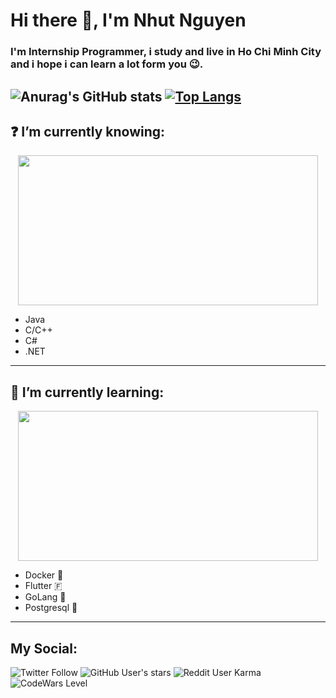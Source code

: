 # Hi there 👋, I'm Nhut Nguyen

### I'm Internship Programmer, i study and live in Ho Chi Minh City and i hope i can learn a lot form you 😉.
![Anurag's GitHub stats](https://github-readme-stats.vercel.app/api?username=Noisyy&include_all_commits=true&theme=radical)
[![Top Langs](https://github-readme-stats.vercel.app/api/top-langs/?username=Noisyy&theme=radical&layout=compact)](https://github.com/anuraghazra/github-readme-stats)
---

## ❓ I’m currently knowing:<br>
<p align="center">
  <img src="https://media.giphy.com/media/d3mlE7uhX8KFgEmY/giphy.gif" width="480" height="240" allowFullScreen></img>
</p>

- Java
- C/C++
- C#
- .NET

  
---

## 📖 I’m currently learning:<br>

<p align="center">
  <img src="https://media.giphy.com/media/fhAwk4DnqNgw8/giphy.gif" width="480" height="240" allowFullScreen></img>
</p>


- Docker 🐳
- Flutter 🇫
- GoLang 🐹
- Postgresql 🐘<br>

---
## My Social:
![Twitter Follow](https://img.shields.io/twitter/follow/Noisyy_NN?label=Twitter&style=social)
![GitHub User's stars](https://img.shields.io/github/stars/Noisyy?label=GitHub&style=social)
![Reddit User Karma](https://img.shields.io/reddit/user-karma/link/noisyy_nn?label=Reddit&style=social)
![CodeWars Level](https://www.codewars.com/users/noisyy/badges/micro)


<!--
**Noisyy/Noisyy** is a ✨ _special_ ✨ repository because its `README.md` (this file) appears on your GitHub profile.

Here are some ideas to get you started:

- 🔭 I’m currently working on ...
- 🌱 I’m currently learning ...
- 👯 I’m looking to collaborate on ...
- 🤔 I’m looking for help with ...
- 💬 Ask me about ...
- 📫 How to reach me: ...
- 😄 Pronouns: ...
- ⚡ Fun fact: ...
-->
